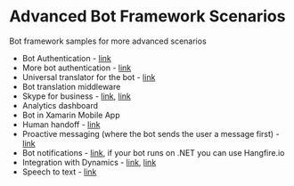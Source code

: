 # Advanced Bot Framework Scenarios
Bot framework samples for more advanced scenarios

- Bot Authentication - [link](https://github.com/MicrosoftDX/AuthBot)
- More bot authentication - [link](https://github.com/CatalystCode/node-authbot)
- Universal translator for the bot - [link](https://github.com/CatalystCode/Universal-Language-Intelligence-Service)
- Bot translation middleware 
- Skype for business - [link](https://github.com/ankitbko/SkypeForBusinessBot), [link](https://github.com/ankitbko/ucwa-bot)
- Analytics dashboard
- Bot in Xamarin Mobile App
- Human handoff - [link](https://github.com/ankitbko/human-handoff-bot)
- Proactive messaging (where the bot sends the user a message first) - [link](https://github.com/MicrosoftDX/botFramework-proactiveMessages)
- Bot notifications - [link](https://github.com/sebsylvester/reminder-bot), if your bot runs on .NET you can use Hangfire.io
- Integration with Dynamics - [link](https://blogs.msdn.microsoft.com/kamichel/?p=725), [link](https://github.com/andz88/CrmChatBot)
- Speech to text - [link]()
